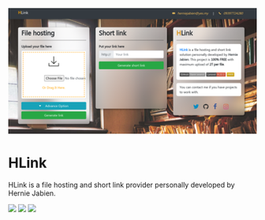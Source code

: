 <img src="https://github.com/herndev/HLink/blob/master/screenshots/Screenshot-1.png">

# HLink

HLink is a file hosting and short link provider personally developed by Hernie Jabien.

<p align="left">
    <img src="https://img.shields.io/badge/Github-Open%20source-lightgrey">
    <img src="https://img.shields.io/badge/Laravel%20-8.22.1-red">
    <img src="https://img.shields.io/badge/-FREE-yellow">
</p>

